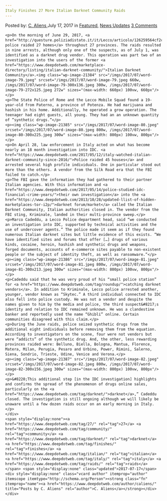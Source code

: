 ```yaml
---
Italy Finishes 27 More Italian Darknet Community Raids
---
```

<article class="post-listing post-21381 post type-post status-publish format-standard has-post-thumbnail hentry  tag-1384 tag-community tag-darknet tag-finishes tag-italian tag-italy tag-raids">
    <div class="post-inner">
        <span>Posted by: <a href="https://www.deepdotweb.com/author/caliens/" title="">C. Aliens </a></span>
    <span>July 17, 2017</span>
    <span>in <a href="https://www.deepdotweb.com/category/deepdot-news/" rel="category tag">Featured</a>, <a href="https://www.deepdotweb.com/category/news-updates/" rel="category tag">News Updates</a></span>
    <span><a href="https://www.deepdotweb.com/2017/07/17/italy-finishes-27-italian-darknet-community-raids/#comments">3 Comments</a></span>
    </p>
    <div class="clear"></div>
    
    <p>On the morning of June 29, 2017, <a href="http://questure.poliziadistato.it/it/Lecco/articolo/126259564cf2c7438856120415">Italian police raided 27 homes</a> throughout 27 provinces. The raids resulted in nine arrests, although only one of the suspects, as of July 1, was identified as a darknet drug vendor. This operation was part two of an investigation into the users of the former <a href="https://www.deepdotweb.com/marketplace-directory/listing/italian-darknet-community/">Italian Darknet Community</a>.<img class="wp-image-21384" src="/imgs/2017/07/word-image-79.jpeg" srcset="/imgs/2017/07/word-image-79.jpeg 660w, /imgs/2017/07/word-image-79-300x136.jpeg 300w, /imgs/2017/07/word-image-79-272x125.jpeg 272w" sizes="(max-width: 660px) 100vw, 660px"/></p>
    <p>The State Police of Rome and the Lecco Mobile Squad found a 19-year-old from Paterno, a province of Potenza. He had marijuana and hashish in his home. Additionally, he operated a grow operation. The teenager had eight guests, all young. They had an an unknown quantity of ”synthetic drugs.”</p>
    <p><img class="wp-image-21385" src="/imgs/2017/07/word-image-80.jpeg" srcset="/imgs/2017/07/word-image-80.jpeg 800w, /imgs/2017/07/word-image-80-300x225.jpeg 300w" sizes="(max-width: 800px) 100vw, 800px"/></p>
    <p>On April 28, law enforcement in Italy acted on what has become nearly an 18 month investigation into IDC. <a href="https://www.deepdotweb.com/2017/05/12/italy-watched-italian-darknet-community-since-2016/">Police raided 45 houses</a> and arrested several high profile individuals. One in particular stood out more than the others. A vendor from the Silk Road era that the FBI failed to catch.</p>
    <p>The FBI gave the information they had gathered to their partner Italian agencies. With this information and <a href="https://www.deepdotweb.com/2017/05/14/police-studied-idc-financial-crime-years/">their own investigation</a> into the <a href="https://www.deepdotweb.com/2013/10/28/updated-llist-of-hidden-marketplaces-tor-i2p/">darknet forum/market</a> called the Italian Darknet Community, Italian authorities closed in. The vendor from the FBI sting, Kriminale, landed in their multi-province sweep.</p>
    <p>Marco Cadeddu, a Lecco Police department head, said “we conducted an investigation into IDC, supported by technical activities and the use of undercover agents.” The police made it seem as if they found numerous Italian darknet sites but little evidence of this exists. “We have identified sites and forums that offer […] drugs of various kinds, cocaine, heroin, hashish and synthetic drugs and weapons, forged documents, accounts of e-commerce sites payable to non-existent people or the subject of identity theft, as well as ransomware.”</p>
    <p><img class="wp-image-21386" src="/imgs/2017/07/word-image-81.jpeg" srcset="/imgs/2017/07/word-image-81.jpeg 800w, /imgs/2017/07/word-image-81-300x213.jpeg 300w" sizes="(max-width: 800px) 100vw, 800px"/></p>
    <p>Cadeddu said that he was very proud of his “small police station” for <a href="https://www.deepdotweb.com/tag/roundup/">catching darknet vendors</a>. In addition to Kriminale, Lecco police arrested another, younger, vendor known as “Skytec.” A third individual connected to IDC also fell into police custody. He was not a vendor and despite the names given to him by the media and police, the third suspect&#8217;s identity and relation to IDC remained unknown. He was a clandestine banker and reportedly used the name “Ghibli” online. Certain communities disagreed with this claim.</p>
    <p>During the June raids, police seized synthetic drugs from the additional eight individuals before removing them from the equation. According to investigators on the scene, four were not vendors but were “addicts” of the synthetic drug. And, the other, less rewarding provinces raided were: Belluno, Biella, Bologna, Mantua, Florence, Matera, Milan, Perugia, Pesaro and Urbino, Power, Rimini, Salerno, Siena, Sondrio, Trieste, Udine, Venice and Verona.</p>
    <p><img class="wp-image-21387" src="/imgs/2017/07/word-image-82.jpeg" srcset="/imgs/2017/07/word-image-82.jpeg 800w, /imgs/2017/07/word-image-82-300x156.jpeg 300w" sizes="(max-width: 800px) 100vw, 800px"/></p>
    <p>&#8220;This additional step [in the IDC investigation] highlights and confirms the spread of the phenomenon of drugs online sales, particularly on the <a href="https://www.deepdotweb.com/tag/darknet/">darknet</a>,” Cadeddu closed. The investigation is still ongoing although we will likely be unaware until a few dozen raids occur on an early morning in Italy.</p>
    </div>
    <span style="display:none"><a href="https://www.deepdotweb.com/tag/27/" rel="tag">27</a> <a href="https://www.deepdotweb.com/tag/community/" rel="tag">community</a> <a href="https://www.deepdotweb.com/tag/darknet/" rel="tag">darknet</a> <a href="https://www.deepdotweb.com/tag/finishes/" rel="tag">finishes</a> <a href="https://www.deepdotweb.com/tag/italian/" rel="tag">italian</a> <a href="https://www.deepdotweb.com/tag/italy/" rel="tag">italy</a> <a href="https://www.deepdotweb.com/tag/raids/" rel="tag">raids</a></span> <span style="display:none" class="updated">2017-07-17</span>
    <div style="display:none" class="vcard author" itemprop="author" itemscope itemtype="http://schema.org/Person"><strong class="fn" itemprop="name"><a href="https://www.deepdotweb.com/author/caliens/" title="Posts by C. Aliens" rel="author">C. Aliens</a></strong></div>
    </div>
</article>

